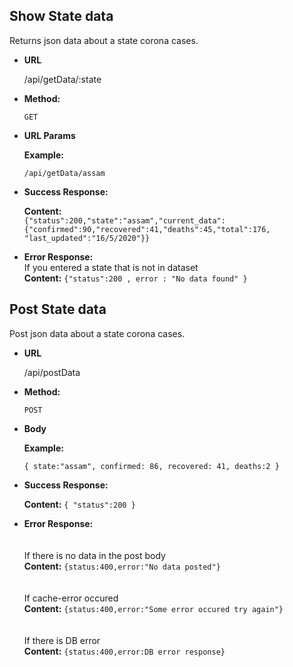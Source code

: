 **Show State data**
----
  Returns json data about a state corona cases.

* **URL**

  /api/getData/:state

* **Method:**

  `GET`
  
*  **URL Params**

   **Example:**
 
   `/api/getData/assam`


* **Success Response:** <br />

    **Content:**<br />
     `{"status":200,"state":"assam","current_data":{"confirmed":90,"recovered":41,"deaths":45,"total":176, "last_updated":"16/5/2020"}}`
 
* **Error Response:**<br />
  If you entered a state that is not in dataset<br />
    **Content:** `{"status":200 , error : "No data found" }`


**Post State data**
----
  Post json data about a state corona cases.

* **URL**

  /api/postData

* **Method:**

  `POST`
  
*  **Body**

   **Example:**
 
   `{ state:"assam", confirmed: 86, recovered: 41, deaths:2 }`


* **Success Response:** <br />

    **Content:** `{ "status":200 }`
 
* **Error Response:**<br /><br /><br />
  If there is no data in the post body<br />
    **Content:** `{status:400,error:"No data posted"}` <br /><br /><br />
  If cache-error occured  <br />
    **Content:** `{status:400,error:"Some error occured try again"}` <br /><br /><br />
  If there is DB error<br />
    **Content:** `{status:400,error:DB error response}`




